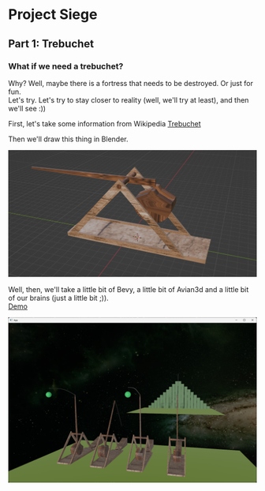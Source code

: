 # Project Siege
## Part 1: Trebuchet
###  What if we need a trebuchet?
Why? Well, maybe there is a fortress that needs to be destroyed. Or just for fun.  
Let's try. Let's try to stay closer to reality (well, we'll try at least), and then we'll see :))  

First, let's take some information from Wikipedia [Trebuchet](https://en.wikipedia.org/wiki/Trebuchet)  

Then we'll draw this thing in Blender.  

![Trebuchet](img/image.png)  


Well, then, we'll take a little bit of Bevy, a little bit of Avian3d and a little bit of our brains (just a little bit ;)).  
<a href="https://xenon615.github.io/siege/" target="_blank">Demo</a>  

![Scene](img/image-1.png)

